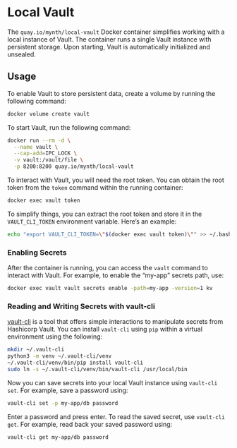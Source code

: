 # Local Vault

The `quay.io/mynth/local-vault` Docker container simplifies working with
a local instance of Vault. The container runs a single Vault instance
with persistent storage. Upon starting, Vault is automatically
initialized and unsealed.

## Usage

To enable Vault to store persistent data, create a volume by running the
following command:

``` bash
docker volume create vault
```

To start Vault, run the following command:

``` bash
docker run --rm -d \
  --name vault \
  --cap-add=IPC_LOCK \
  -v vault:/vault/file \
  -p 8200:8200 quay.io/mynth/local-vault
```

To interact with Vault, you will need the root token. You can obtain the
root token from the `token` command within the running container:

``` bash
docker exec vault token
```

To simplify things, you can extract the root token and store it in the
`VAULT_CLI_TOKEN` environment variable. Here’s an example:

``` bash
echo "export VAULT_CLI_TOKEN=\"$(docker exec vault token)\"" >> ~/.bashrc
```

### Enabling Secrets

After the container is running, you can access the `vault` command to
interact with Vault. For example, to enable the “my-app” secrets path,
use:

``` bash
docker exec vault vault secrets enable -path=my-app -version=1 kv
```

### Reading and Writing Secrets with vault-cli

[vault-cli](https://vault-cli.readthedocs.io/en/latest/) is a tool that
offers simple interactions to manipulate secrets from Hashicorp Vault.
You can install `vault-cli` using `pip` within a virtual environment
using the following:

``` bash
mkdir ~/.vault-cli
python3 -m venv ~/.vault-cli/venv
~/.vault-cli/venv/bin/pip install vault-cli
sudo ln -s ~/.vault-cli/venv/bin/vault-cli /usr/local/bin
```

Now you can save secrets into your local Vault instance using `vault-cli
set`. For example, save a password using:

``` bash
vault-cli set -p my-app/db password
```

Enter a password and press enter. To read the saved secret, use
`vault-cli get`. For example, read back your saved password using:

``` bash
vault-cli get my-app/db password
```

